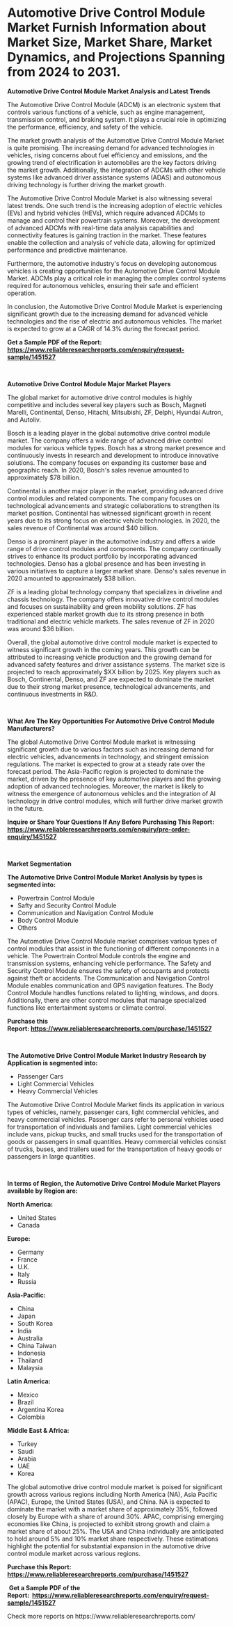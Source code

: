 <p><h1>Automotive Drive Control Module Market Furnish Information about Market Size, Market Share, Market Dynamics, and Projections Spanning from 2024 to 2031.</h1></p><p><strong>Automotive Drive Control Module Market Analysis and Latest Trends</strong></p>
<p><p>The Automotive Drive Control Module (ADCM) is an electronic system that controls various functions of a vehicle, such as engine management, transmission control, and braking system. It plays a crucial role in optimizing the performance, efficiency, and safety of the vehicle.</p><p>The market growth analysis of the Automotive Drive Control Module Market is quite promising. The increasing demand for advanced technologies in vehicles, rising concerns about fuel efficiency and emissions, and the growing trend of electrification in automobiles are the key factors driving the market growth. Additionally, the integration of ADCMs with other vehicle systems like advanced driver assistance systems (ADAS) and autonomous driving technology is further driving the market growth.</p><p>The Automotive Drive Control Module Market is also witnessing several latest trends. One such trend is the increasing adoption of electric vehicles (EVs) and hybrid vehicles (HEVs), which require advanced ADCMs to manage and control their powertrain systems. Moreover, the development of advanced ADCMs with real-time data analysis capabilities and connectivity features is gaining traction in the market. These features enable the collection and analysis of vehicle data, allowing for optimized performance and predictive maintenance.</p><p>Furthermore, the automotive industry's focus on developing autonomous vehicles is creating opportunities for the Automotive Drive Control Module Market. ADCMs play a critical role in managing the complex control systems required for autonomous vehicles, ensuring their safe and efficient operation.</p><p>In conclusion, the Automotive Drive Control Module Market is experiencing significant growth due to the increasing demand for advanced vehicle technologies and the rise of electric and autonomous vehicles. The market is expected to grow at a CAGR of 14.3% during the forecast period.</p></p>
<p><strong>Get a Sample PDF of the Report:&nbsp; <a href="https://www.reliableresearchreports.com/enquiry/request-sample/1451527">https://www.reliableresearchreports.com/enquiry/request-sample/1451527</a></strong></p>
<p>&nbsp;</p>
<p><strong>Automotive Drive Control Module Major Market Players</strong></p>
<p><p>The global market for automotive drive control modules is highly competitive and includes several key players such as Bosch, Magneti Marelli, Continental, Denso, Hitachi, Mitsubishi, ZF, Delphi, Hyundai Autron, and Autoliv.</p><p>Bosch is a leading player in the global automotive drive control module market. The company offers a wide range of advanced drive control modules for various vehicle types. Bosch has a strong market presence and continuously invests in research and development to introduce innovative solutions. The company focuses on expanding its customer base and geographic reach. In 2020, Bosch's sales revenue amounted to approximately $78 billion.</p><p>Continental is another major player in the market, providing advanced drive control modules and related components. The company focuses on technological advancements and strategic collaborations to strengthen its market position. Continental has witnessed significant growth in recent years due to its strong focus on electric vehicle technologies. In 2020, the sales revenue of Continental was around $40 billion.</p><p>Denso is a prominent player in the automotive industry and offers a wide range of drive control modules and components. The company continually strives to enhance its product portfolio by incorporating advanced technologies. Denso has a global presence and has been investing in various initiatives to capture a larger market share. Denso's sales revenue in 2020 amounted to approximately $38 billion.</p><p>ZF is a leading global technology company that specializes in driveline and chassis technology. The company offers innovative drive control modules and focuses on sustainability and green mobility solutions. ZF has experienced stable market growth due to its strong presence in both traditional and electric vehicle markets. The sales revenue of ZF in 2020 was around $36 billion.</p><p>Overall, the global automotive drive control module market is expected to witness significant growth in the coming years. This growth can be attributed to increasing vehicle production and the growing demand for advanced safety features and driver assistance systems. The market size is projected to reach approximately $XX billion by 2025. Key players such as Bosch, Continental, Denso, and ZF are expected to dominate the market due to their strong market presence, technological advancements, and continuous investments in R&D.</p></p>
<p>&nbsp;</p>
<p><strong>What Are The Key Opportunities For Automotive Drive Control Module Manufacturers?</strong></p>
<p><p>The global Automotive Drive Control Module market is witnessing significant growth due to various factors such as increasing demand for electric vehicles, advancements in technology, and stringent emission regulations. The market is expected to grow at a steady rate over the forecast period. The Asia-Pacific region is projected to dominate the market, driven by the presence of key automotive players and the growing adoption of advanced technologies. Moreover, the market is likely to witness the emergence of autonomous vehicles and the integration of AI technology in drive control modules, which will further drive market growth in the future.</p></p>
<p><strong>Inquire or Share Your Questions If Any Before Purchasing This Report: <a href="https://www.reliableresearchreports.com/enquiry/pre-order-enquiry/1451527">https://www.reliableresearchreports.com/enquiry/pre-order-enquiry/1451527</a></strong></p>
<p>&nbsp;</p>
<p><strong>Market Segmentation</strong></p>
<p><strong>The Automotive Drive Control Module Market Analysis by types is segmented into:</strong></p>
<p><ul><li>Powertrain Control Module</li><li>Safty and Security Control Module</li><li>Communication and Navigation Control Module</li><li>Body Control Module</li><li>Others</li></ul></p>
<p><p>The Automotive Drive Control Module market comprises various types of control modules that assist in the functioning of different components in a vehicle. The Powertrain Control Module controls the engine and transmission systems, enhancing vehicle performance. The Safety and Security Control Module ensures the safety of occupants and protects against theft or accidents. The Communication and Navigation Control Module enables communication and GPS navigation features. The Body Control Module handles functions related to lighting, windows, and doors. Additionally, there are other control modules that manage specialized functions like entertainment systems or climate control.</p></p>
<p><strong>Purchase this Report:&nbsp;<a href="https://www.reliableresearchreports.com/purchase/1451527">https://www.reliableresearchreports.com/purchase/1451527</a></strong></p>
<p>&nbsp;</p>
<p><strong>The Automotive Drive Control Module Market Industry Research by Application is segmented into:</strong></p>
<p><ul><li>Passenger Cars</li><li>Light Commercial Vehicles</li><li>Heavy Commercial Vehicles</li></ul></p>
<p><p>The Automotive Drive Control Module Market finds its application in various types of vehicles, namely, passenger cars, light commercial vehicles, and heavy commercial vehicles. Passenger cars refer to personal vehicles used for transportation of individuals and families. Light commercial vehicles include vans, pickup trucks, and small trucks used for the transportation of goods or passengers in small quantities. Heavy commercial vehicles consist of trucks, buses, and trailers used for the transportation of heavy goods or passengers in large quantities.</p></p>
<p>&nbsp;</p>
<p><strong>In terms of Region, the Automotive Drive Control Module Market Players available by Region are:</strong></p>
<p>
    <p> <strong> North America: </strong>
        <ul>
            <li>United States</li>
            <li>Canada</li>
        </ul>
        </p> 
    <p> <strong> Europe: </strong>
        <ul>
            <li>Germany</li>
            <li>France</li>
            <li>U.K.</li>
            <li>Italy</li>
            <li>Russia</li>
        </ul>
        </p> 
    <p> <strong> Asia-Pacific: </strong>
        <ul>
            <li>China</li>
            <li>Japan</li>
            <li>South Korea</li>
            <li>India</li>
            <li>Australia</li>
            <li>China Taiwan</li>
            <li>Indonesia</li>
            <li>Thailand</li>
            <li>Malaysia</li>
        </ul>
        </p> 
    <p> <strong> Latin America: </strong>
        <ul>
            <li>Mexico</li>
            <li>Brazil</li>
            <li>Argentina Korea</li>
            <li>Colombia</li>
        </ul>
        </p> 
    <p> <strong> Middle East & Africa: </strong>
        <ul>
            <li>Turkey</li>
            <li>Saudi</li>
            <li>Arabia</li>
            <li>UAE</li>
            <li>Korea</li>
        </ul>
    </p>
    </p>
<p><p>The global automotive drive control module market is poised for significant growth across various regions including North America (NA), Asia Pacific (APAC), Europe, the United States (USA), and China. NA is expected to dominate the market with a market share of approximately 35%, followed closely by Europe with a share of around 30%. APAC, comprising emerging economies like China, is projected to exhibit strong growth and claim a market share of about 25%. The USA and China individually are anticipated to hold around 5% and 10% market share respectively. These estimations highlight the potential for substantial expansion in the automotive drive control module market across various regions.</p></p>
<p><strong>Purchase this Report: <a href="https://www.reliableresearchreports.com/purchase/1451527">https://www.reliableresearchreports.com/purchase/1451527</a></strong></p>
<p>&nbsp;<strong>Get a Sample PDF of the Report:&nbsp;&nbsp;<a href="https://www.reliableresearchreports.com/enquiry/request-sample/1451527">https://www.reliableresearchreports.com/enquiry/request-sample/1451527</a></strong></p>
<p><strong></strong></p>
<p>Check more reports on https://www.reliableresearchreports.com/</p>